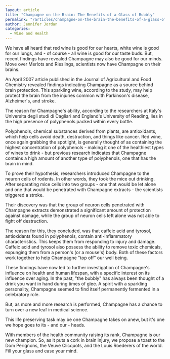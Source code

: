 ```yaml
---
layout: article
title: "Champagne on the Brain: The Benefits of a Glass of Bubbly"
permalink: "/articles/champagne-on-the-brain-the-benefits-of-a-glass-of-bubbly-"
author: Jennifer Jordan
categories:
  - Wine and Health
---
```


We have all heard that red wine is good for our hearts, white wine is good for our lungs, and - of course - all wine is good for our taste buds. But, recent findings have revealed Champagne may also be good for our minds. Move over Merlots and Rieslings, scientists now have Champagne on their brains.

An April 2007 article published in the Journal of Agricultural and Food Chemistry revealed findings indicating Champagne as a source behind brain protection. This sparkling wine, according to the study, may help protect the brain from the injuries common with Parkinson's disease, Alzheimer's, and stroke.

The reason for Champagne's ability, according to the researchers at Italy's Universita degli studi di Cagliari and England's University of Reading, lies in the high presence of polyphenols packed within every bottle.

Polyphenols, chemical substances derived from plants, are antioxidants, which help cells avoid death, destruction, and things like cancer. Red wine, once again grabbing the spotlight, is generally thought of as containing the highest concentration of polyphenols - making it one of the healthiest types of wines to drink - but previous research indicates that Champagne contains a high amount of another type of polyphenols, one that has the brain in mind.

To prove their hypothesis, researchers introduced Champagne to the neuron cells of rodents. In other words, they took the mice out drinking. After separating mice cells into two groups - one that would be let alone and one that would be penetrated with Champagne extracts - the scientists triggered a stroke.

Their discovery was that the group of neuron cells penetrated with Champagne extracts demonstrated a significant amount of protection against damage, while the group of neuron cells left alone was not able to fight off destruction.

The reason for this, they concluded, was that caffeic acid and tyrosol, antioxidants found in polyphenols, contain anti-inflammatory characteristics. This keeps them from responding to injury and damage. Caffeic acid and tyrosol also possess the ability to remove toxic chemicals, expunging them from a person's (or a mouse's) body. Both of these factors work together to help Champagne "top off" our well being.

These findings have now led to further investigation of Champagne's influence on health and human lifespan, with a specific interest on its influence over aging. In the past, "the bubbly" has always been thought of a drink you want in hand during times of glee. A spirit with a sparkling personality, Champagne seemed to find itself permanently fermented in a celebratory role.

But, as more and more research is performed, Champagne has a chance to turn over a new leaf in medical science.

This life preserving task may be one Champagne takes on anew, but it's one we hope goes to its - and our - heads.

With members of the health community raising its rank, Champagne is our new champion. So, as it puts a cork in brain injury, we propose a toast to the Dom Perignons, the Veuve Clicquots, and the Louis Roederers of the world. Fill your glass and ease your mind.
